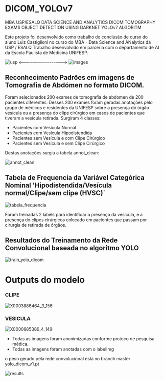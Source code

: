 # DICOM_YOLOv7

MBA USP/ESALQ DATA SCIENCE AND ANALYTICS
DICOM TOMOGRAPHY EXAMS OBJECT DETECTION USING DARKNET YOLOv7 ALGORITM

Este projeto foi desenvolvido como trabalho de conclusão de curso do aluno Luiz Castiglioni no curso do MBA - Data Science and ANalytics da USP / ESALQ
Trabalho desenvolvido em parceria com o departamento de AI da Escola Paulista de Medicina UNIFESP.

 ![usp](https://user-images.githubusercontent.com/87153755/192903945-c3f79221-d2be-41f2-98e7-b0161a85eb53.jpeg)    <------------------->   ![images](https://user-images.githubusercontent.com/87153755/192904060-adcf37ac-0d8f-4ec6-ab66-71482526845d.jpeg)


## Reconhecimento Padrões em imagens de Tomografia de Abdómen no formato DICOM. 

Foram selecionados 200 exames de tomografia de abdomen de 200 pacientes diferentes. 
Desses 200 exames foram geradas anotações pelo grupo de médicos e residentes da UNIFESP sobre a presença do órgão vesícula ou a presença do clipe cirúrgico em casos de pacientes que tiveram a vesícula retirada. Surgiram 4 classes:
- Pacientes com Vesícula Normal
- Pacientes com Vesícula Hipodistendida
- Pacientes sem Vesícula e com Clipe Cirúrgico
- Pacientes sem Vesícula e sem Clipe Cirúrgico

Destas anotações surgiu a tabela annot_clean:


![annot_clean](https://user-images.githubusercontent.com/87153755/192905097-98bce90d-f05f-41a9-bc1a-665562182f4c.png)

## Tabela de Frequencia da Variável Categórica Nominal 'Hipodistendida/Vesícula normal/Clipe/sem clipe (HVSC)`

![tabela_frequencia](https://user-images.githubusercontent.com/87153755/192905780-bb9d48d3-5f41-4d0c-af1a-0d0375bfffaf.png)


Foram treinadas 2 labels para identificar a presença da vesícula, e a presença do clipes cirúrgicos colocado em pacientes que passam por cirurgia de retirada de órgãos.



## Resultados do Treinamento da Rede Convolucional baseada no algoritmo YOLO

![train_yolo_dicom](https://user-images.githubusercontent.com/87153755/192905949-452ef140-4991-4908-9ec4-d59095065f2b.png)

        
# Outputs do modelo

### CLIPE ###

 ![X0003886464_3_156](https://user-images.githubusercontent.com/87153755/192902529-de44497c-8cb0-4957-bece-b102fa433e67.png) 
 
### VESICULA ###
 
 ![X0000685389_4_149](https://user-images.githubusercontent.com/87153755/192903052-797254df-19a7-4ec4-86ae-8c59eb7469e2.png)



- Todas as imagens foram anonimizadas conforme protoco de pesquisa médica.
- Todas as imagens foram anotadas com o labelImg


o peso gerado pela rede convolucional esta no branch master yolo_dicom_v1.pt

![results](https://user-images.githubusercontent.com/87153755/192903322-95b4a409-7217-453f-b94d-18a3191bc990.png)
